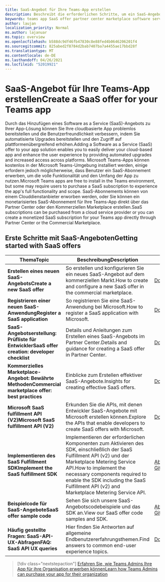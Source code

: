 ```yaml
---
title: SaaS-Angebot für Ihre Teams-App erstellen
description: Beschreibt die erforderlichen Schritte, um ein SaaS-Angebot teil einer Teams App-Erfahrung eines Drittanbieters zu machen.
keywords: teams app SaaS offer partner center marketplace software service
author: laujan
localization_priority: Normal
ms.author: lajanuar
ms.topic: overview
ms.openlocfilehash: b588dc9df46fb47830c8e88fed4b0646206201f4
ms.sourcegitcommit: 825abed2f8784d2bab7407ba7a4455ae17bbd28f
ms.translationtype: MT
ms.contentlocale: de-DE
ms.lasthandoff: 04/26/2021
ms.locfileid: "52019921"
---
```

# <a name="create-a-saas-offer-for-your-teams-app"></a><span data-ttu-id="25376-104">SaaS-Angebot für Ihre Teams-App erstellen</span><span class="sxs-lookup"><span data-stu-id="25376-104">Create a SaaS offer for your Teams app</span></span>

<span data-ttu-id="25376-105">Durch das Hinzufügen eines Software as a Service (SaaS)-Angebots zu Ihrer App-Lösung können Sie Ihre cloudbasierte App problemlos bereitstellen und die Benutzerfreundlichkeit verbessern, indem Sie automatisierte Upgrades bereitstellen und den Zugriff auf plattformenübergreifend erhöhen.</span><span class="sxs-lookup"><span data-stu-id="25376-105">Adding a Software as a Service (SaaS) offer to your app solution enables you to easily deliver your cloud-based app and enhance the user experience by providing automated upgrades and increased access across platforms.</span></span> <span data-ttu-id="25376-106">Microsoft Teams-Apps können kostenlos in der Microsoft Teams-Umgebung installiert werden, einige erfordern jedoch möglicherweise, dass Benutzer ein SaaS-Abonnement erwerben, um die volle Funktionalität und den Umfang der App zu nutzen.</span><span class="sxs-lookup"><span data-stu-id="25376-106">Microsoft Teams apps are free to install in the Teams environment, but some may require users to purchase a SaaS subscription to experience the app's full functionality and scope.</span></span> <span data-ttu-id="25376-107">SaaS-Abonnements können von einem Clouddienstanbieter erworben werden, oder Sie können ein monetarisiertes SaaS-Abonnement für Ihre Teams-App direkt über das Partner Center oder den Kommerziellen Marketplace erstellen.</span><span class="sxs-lookup"><span data-stu-id="25376-107">SaaS subscriptions can be purchased from a cloud service provider or you can create a monetized SaaS subscription for your Teams app directly through Partner Center or the Commercial Marketplace.</span></span>

## <a name="getting-started-with-saas-offers"></a><span data-ttu-id="25376-108">Erste Schritte mit SaaS-Angeboten</span><span class="sxs-lookup"><span data-stu-id="25376-108">Getting started with SaaS offers</span></span>

| <span data-ttu-id="25376-109">Thema</span><span class="sxs-lookup"><span data-stu-id="25376-109">Topic</span></span> | <span data-ttu-id="25376-110">Beschreibung</span><span class="sxs-lookup"><span data-stu-id="25376-110">Description</span></span>| <span data-ttu-id="25376-111">Linkdatenbank</span><span class="sxs-lookup"><span data-stu-id="25376-111">Link</span></span> |
|------|-------------|------|
|<span data-ttu-id="25376-112">**Erstellen eines neuen SaaS-Angebots**</span><span class="sxs-lookup"><span data-stu-id="25376-112">**Create a new SaaS offer**</span></span>|<span data-ttu-id="25376-113">So erstellen und konfigurieren Sie ein neues SaaS-Angebot auf dem kommerziellen Markt.</span><span class="sxs-lookup"><span data-stu-id="25376-113">How to create and configure a new SaaS offer in the commercial marketplace.</span></span>| [<span data-ttu-id="25376-114">Dokumentation</span><span class="sxs-lookup"><span data-stu-id="25376-114">Documentation</span></span>](/azure/marketplace/partner-center-portal/create-new-saas-offer)|
|<span data-ttu-id="25376-115">**Registrieren einer neuen SaaS-Anwendung**</span><span class="sxs-lookup"><span data-stu-id="25376-115">**Register a SaaS application**</span></span> | <span data-ttu-id="25376-116">So registrieren Sie eine SaaS-Anwendung bei Microsoft.</span><span class="sxs-lookup"><span data-stu-id="25376-116">How to register a SaaS application with Microsoft.</span></span>| [<span data-ttu-id="25376-117">Dokumentation</span><span class="sxs-lookup"><span data-stu-id="25376-117">Documentation</span></span>](/azure/marketplace/partner-center-portal/pc-saas-registration)|
|<span data-ttu-id="25376-118">**SaaS-Angebotserstellung: Prüfliste für Entwickler**</span><span class="sxs-lookup"><span data-stu-id="25376-118">**SaaS offer creation:  developer checklist**</span></span>| <span data-ttu-id="25376-119">Details und Anleitungen zum Erstellen eines SaaS-Angebots im Partner Center.</span><span class="sxs-lookup"><span data-stu-id="25376-119">Details and guidance for creating a SaaS offer in Partner Center.</span></span>| [<span data-ttu-id="25376-120">Dokumentation</span><span class="sxs-lookup"><span data-stu-id="25376-120">Documentation</span></span>](/azure/marketplace/partner-center-portal/offer-creation-checklist)|
|<span data-ttu-id="25376-121">**Kommerzielles Marketplace-Angebot: Bewährte Methoden**</span><span class="sxs-lookup"><span data-stu-id="25376-121">**Commercial marketplace offer:  best practices**</span></span> |<span data-ttu-id="25376-122">Einblicke zum Erstellen effektiver SaaS-Angebote.</span><span class="sxs-lookup"><span data-stu-id="25376-122">Insights for creating effective SaaS offers.</span></span>|[<span data-ttu-id="25376-123">Dokumentation</span><span class="sxs-lookup"><span data-stu-id="25376-123">Documentation</span></span>](/azure/marketplace/gtm-offer-listing-best-practices)|
|<span data-ttu-id="25376-124">**Microsoft SaaS fulfillment API (V2)**</span><span class="sxs-lookup"><span data-stu-id="25376-124">**Microsoft SaaS fulfillment API (V2)**</span></span> | <span data-ttu-id="25376-125">Erkunden Sie die APIs, mit denen Entwickler SaaS-Angebote mit Microsoft erstellen können.</span><span class="sxs-lookup"><span data-stu-id="25376-125">Explore the APIs that enable developers to create SaaS offers with Microsoft.</span></span>| [<span data-ttu-id="25376-126">Dokumentation</span><span class="sxs-lookup"><span data-stu-id="25376-126">Documentation</span></span>](/azure/marketplace/partner-center-portal/pc-saas-fulfillment-api-v2) |
|<span data-ttu-id="25376-127">**Implementieren des SaaS Fulfillment SDK**</span><span class="sxs-lookup"><span data-stu-id="25376-127">**Implement the SaaS fulfillment SDK**</span></span>| <span data-ttu-id="25376-128">Implementieren der erforderlichen Komponenten zum Aktivieren des SDK, einschließlich der SaaS Fulfillment API (v2) und der Marketplace Metering Service API.</span><span class="sxs-lookup"><span data-stu-id="25376-128">How to implement the necessary components required to enable the SDK including the SaaS Fulfillment API (v2) and Marketplace Metering Service API.</span></span>| [<span data-ttu-id="25376-129">Abrufen auf GitHub</span><span class="sxs-lookup"><span data-stu-id="25376-129">Get it on GitHub</span></span>](https://github.com/Azure/Microsoft-commercial-marketplace-transactable-SaaS-offer-SDK/blob/master/docs/Installation-Instructions.md) |
|<span data-ttu-id="25376-130">**Beispielcode für SaaS-Angebote**</span><span class="sxs-lookup"><span data-stu-id="25376-130">**SaaS offer sample code**</span></span>| <span data-ttu-id="25376-131">Sehen Sie sich unsere SaaS-Angebotscodebeispiele und das SDK an.</span><span class="sxs-lookup"><span data-stu-id="25376-131">View our SaaS offer code samples and SDK.</span></span>| [<span data-ttu-id="25376-132">Abrufen auf GitHub</span><span class="sxs-lookup"><span data-stu-id="25376-132">Get it on GitHub</span></span>](https://github.com/Azure/Microsoft-commercial-marketplace-transactable-SaaS-offer-SDK)|
| <span data-ttu-id="25376-133">**Häufig gestellte Fragen: SaaS-API-UX-Abfragen**</span><span class="sxs-lookup"><span data-stu-id="25376-133">**FAQ: SaaS API UX queries**</span></span> | <span data-ttu-id="25376-134">Hier finden Sie Antworten auf allgemeine Endbenutzererfahrungsthemen.</span><span class="sxs-lookup"><span data-stu-id="25376-134">Find answers to common end-user experience topics.</span></span>| [<span data-ttu-id="25376-135">Dokumentation</span><span class="sxs-lookup"><span data-stu-id="25376-135">Documentation</span></span>](/azure/marketplace/partner-center-portal/saas-fulfillment-apis-faq) |

> [!div class="nextstepaction"]
> [<span data-ttu-id="25376-136">Erfahren Sie, wie Teams Admins Ihre App für ihre Organisation erwerben können</span><span class="sxs-lookup"><span data-stu-id="25376-136">Learn how Teams Admins can purchase your app for their organization</span></span>](/MicrosoftTeams/purchase-third-party-apps)
